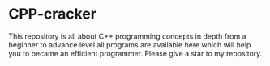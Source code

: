 # CPP-cracker
This repository is all about C++ programming concepts in depth from a beginner to advance level all programs are available here which will help you to became an efficient programmer.
Please give a star to my repository.
